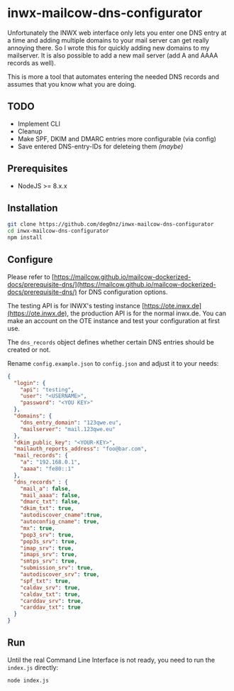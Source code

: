 # inwx-mailcow-dns-configurator
Unfortunately the INWX web interface only lets you enter one DNS entry at a time and adding multiple domains to your mail server can get really annoying there.
So I wrote this for quickly adding new domains to my mailserver. It is also possible to add a new mail server (add A and AAAA records as well).

This is more a tool that automates entering the needed DNS records and assumes that you know what you are doing.

## TODO

* Implement CLI
* Cleanup
* Make SPF, DKIM and DMARC entries more configurable (via config)
* Save entered DNS-entry-IDs for deleteing them *(maybe)*

## Prerequisites

* NodeJS >= 8.x.x

## Installation

``` bash
git clone https://github.com/deg0nz/inwx-mailcow-dns-configurator
cd inwx-mailcow-dns-configurator
npm install
```

## Configure

Please refer to [https://mailcow.github.io/mailcow-dockerized-docs/prerequisite-dns/](https://mailcow.github.io/mailcow-dockerized-docs/prerequisite-dns/) for DNS configuration options.

The testing API is for INWX's testing instance [https://ote.inwx.de](https://ote.inwx.de), the production API is for the normal inwx.de. You can make an account on the OTE instance and test your configuration at first use.

The `dns_records` object defines whether certain DNS entries should be created or not.

Rename `config.example.json` to `config.json` and adjust it to your needs:

``` json
{
  "login": {
    "api": "testing",
    "user": "<USERNAME>",
    "password": "<YOU KEY>"
  },
  "domains": {
    "dns_entry_domain": "123qwe.eu",
    "mailserver": "mail.123qwe.eu"
  },
  "dkim_public_key": "<YOUR-KEY>",
  "mailauth_reports_address": "foo@bar.com",
  "mail_records": {
    "a": "192.168.0.1",
    "aaaa": "fe80::1"
  },
  "dns_records" : {
    "mail_a": false,
    "mail_aaaa": false,
    "dmarc_txt": false,
    "dkim_txt": true,
    "autodiscover_cname":true,
    "autoconfig_cname": true,
    "mx": true,
    "pop3_srv": true,
    "pop3s_srv": true,
    "imap_srv": true,
    "imaps_srv": true,
    "smtps_srv": true,
    "submission_srv": true,
    "autodiscover_srv": true,
    "spf_txt": true,
    "caldav_srv": true,
    "caldav_txt": true,
    "carddav_srv": true,
    "carddav_txt": true
  }
}
```

## Run

Until the real Command Line Interface is not ready, you need to run the `index.js` directly:

``` bash
node index.js
```
